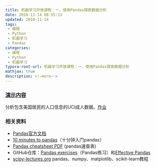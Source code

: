 ```yaml
---
title: 机器学习开放课程：一、使用Pandas探索数据分析
date: 2018-11-14 08:55:13
updated: 2018-11-14
tags:
 - 编程
 - Python
 - 机器学习
 - Pandas
categories:
 - 编程
 - Python
 - 机器学习
typora-root-url: 机器学习开放课程：一、使用Pandas探索数据分析
mathjax: true
description: <!—more—->
---
```




### [演示内容](https://github.com/GuQiangJS/Study/blob/master/2018/11/14/%E6%9C%BA%E5%99%A8%E5%AD%A6%E4%B9%A0%E5%BC%80%E6%94%BE%E8%AF%BE%E7%A8%8B%EF%BC%9A%E4%B8%80%E3%80%81%E4%BD%BF%E7%94%A8Pandas%E6%8E%A2%E7%B4%A2%E6%95%B0%E6%8D%AE%E5%88%86%E6%9E%90/telecom_churn.ipynb)



分析包含美国居民的人口信息的UCI成人数据。[作业](https://github.com/GuQiangJS/Study/blob/master/2018/11/14/%E6%9C%BA%E5%99%A8%E5%AD%A6%E4%B9%A0%E5%BC%80%E6%94%BE%E8%AF%BE%E7%A8%8B%EF%BC%9A%E4%B8%80%E3%80%81%E4%BD%BF%E7%94%A8Pandas%E6%8E%A2%E7%B4%A2%E6%95%B0%E6%8D%AE%E5%88%86%E6%9E%90/assignment01_pandas_uci_adult.ipynb)



### 相关资料

- [Pandas官方文档](http://pandas.pydata.org/pandas-docs/stable/index.html)
- [10 minutes to pandas](http://pandas.pydata.org/pandas-docs/stable/10min.html)（十分钟入门pandas）
- [Pandas cheatsheet PDF](https://github.com/pandas-dev/pandas/blob/master/doc/cheatsheet/Pandas_Cheat_Sheet.pdf) (pandas速查表)
- GitHub仓库：[Pandas exercises](https://github.com/guipsamora/pandas_exercises/)（Pandas练习）和[Effective Pandas](https://github.com/TomAugspurger/effective-pandas)
- [scipy-lectures.org](http://www.scipy-lectures.org/index.html) pandas、numpy、matplotlib、scikit-learn教程